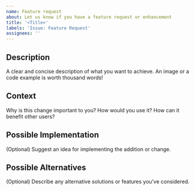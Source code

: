 ```yaml
---
name: Feature request
about: Let us know if you have a feature request or enhancement
title: '<Title>'
labels: 'Issue: Feature Request'
assignees: ''
---
```


## Description
A clear and concise description of what you want to achieve. An image or a code example is worth thousand words!

## Context
Why is this change important to you? How would you use it? How can it benefit other users?

## Possible Implementation
(Optional) Suggest an idea for implementing the addition or change.

## Possible Alternatives
(Optional) Describe any alternative solutions or features you've considered.
